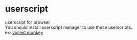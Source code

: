 # userscript
userscript for browser  
You should install userscript manager to use these userscripts.  
ex: [violent monkey](https://violentmonkey.github.io/get-it/)
